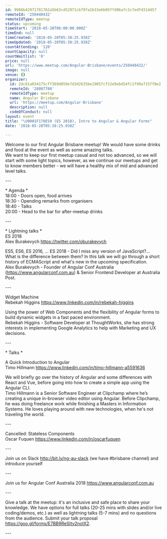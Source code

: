 ```yaml
---
id: 9986b42971701762a5b63cd52971cb79fa1b33e6b05ffd06afc3c7edfd314d57
remoteId: '250440432'
remoteIdType: meetup
status: upcoming
timeStart: '2018-05-28T08:00:00.000Z'
timeEnd: null
timeCreated: '2018-05-28T05:38:25.938Z'
timeUpdated: '2018-05-28T05:38:25.938Z'
countAttending: '120'
countCapacity: null
countWaitlist: '0'
price: null
url: 'https://www.meetup.com/Angular-Brisbane/events/250440432/'
image: null
venue: {}
organizer:
  id: 2dc81a034175cff369d059e7d3d2635be19057cf22e9ebd54fc1f99e715ff0e2
  remoteId: '28087788'
  remoteIdType: meetup
  name: Angular Brisbane
  url: 'https://meetup.com/Angular-Brisbane'
  description: null
  codeOfConduct: null
layout: event
title: "\U0001F170️ES9 (ES 2018), Intro to Angular & Angular Forms"
date: '2018-05-28T05:38:25.938Z'

---
```

<p>Welcome to our first Angular Brisbane meetup! We would have some drinks and food at the event as well as some amazing talks.<br/>We want to keep our first meetup casual and not too advanced, so we will start with some light topics, however, as we continue our meetups and get to know members better - we will have a healthy mix of mid and advanced level talks.</p> <p>---</p> <p>* Agenda *<br/>18:00 - Doors open, food arrives<br/>18:30 - Opending remarks from organisers<br/>18:40 - Talks<br/>20:00 - Head to the bar for after-meetup drinks</p> <p>---</p> <p>* Lightning talks *<br/>ES 2018<br/>Alex Burakevych <a href="https://twitter.com/oburakevych" class="linkified">https://twitter.com/oburakevych</a></p> <p>ES5, ES6, ES 2016, ... ES 2018 - Did I miss any version of JavaScript?... What is the difference between them? In this talk we will go through a short history of ECMAScript and what's new in the upcoming specification.<br/>Alex Burakevych - Founder of Angular Conf Australia (<a href="https://www.angularconf.com.au" class="linkified">https://www.angularconf.com.au</a>) &amp; Senior Frontend Developer at Australia Post.</p> <p>---</p> <p>Widget Machine<br/>Rebekah Higgins <a href="https://www.linkedin.com/in/rebekah-higgins" class="linkified">https://www.linkedin.com/in/rebekah-higgins</a></p> <p>Using the power of Web Components and the flexibility of Angular forms to build dynamic widgets in a fast paced environment.<br/>Rebekah Higgins - Software Developer at ThoughtWorks, she has strong interests in implementing Google Analytics to help with Marketing and UX decisions.</p> <p>---</p> <p>* Talks *</p> <p>A Quick Introduction to Angular<br/>Timo Hillmann <a href="https://www.linkedin.com/in/timo-hillmann-a5591636" class="linkified">https://www.linkedin.com/in/timo-hillmann-a5591636</a></p> <p>We will briefly go over the history of Angular and some differences with React and Vue, before going into how to create a simple app using the Angular CLI.<br/>Timo Hillmann is a Senior Software Engineer at Clipchamp where he’s creating a unique in-browser video editor using Angular. Before Clipchamp, he was doing freelance work while finishing a Masters in Information Systems. He loves playing around with new technologies, when he's not traveling the world.</p> <p>---</p> <p>Cancelled: Stateless Components<br/>Oscar Fuquen <a href="https://www.linkedin.com/in/oscarfuquen" class="linkified">https://www.linkedin.com/in/oscarfuquen</a></p> <p>---</p> <p>Join us on Slack <a href="http://bit.ly/ng-au-slack" class="linkified">http://bit.ly/ng-au-slack</a> (we have #brisbane channel) and introduce yourself</p> <p>---</p> <p>Join us for Angular Conf Australia 2018 <a href="https://www.angularconf.com.au" class="linkified">https://www.angularconf.com.au</a></p> <p>---</p> <p>Give a talk at the meetup: it's an inclusive and safe place to share your knowledge. We have options for full talks (20-25 mins with slides and/or live coding/demos, etc.) as well as lightning talks (5-7 mins) and no questions from the audience. Submit your talk proposal <a href="https://goo.gl/forms/E7BB9ReSIty2nolX2" class="linkified">https://goo.gl/forms/E7BB9ReSIty2nolX2</a>.</p> <p>---</p>
